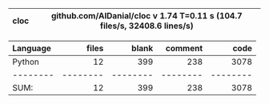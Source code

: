 cloc|github.com/AlDanial/cloc v 1.74  T=0.11 s (104.7 files/s, 32408.6 lines/s)
--- | ---

Language|files|blank|comment|code
:-------|-------:|-------:|-------:|-------:
Python|12|399|238|3078
--------|--------|--------|--------|--------
SUM:|12|399|238|3078
